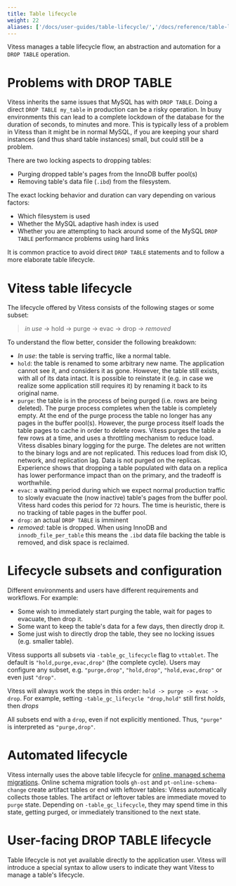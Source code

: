 ```yaml
---
title: Table lifecycle
weight: 22
aliases: ['/docs/user-guides/table-lifecycle/','/docs/reference/table-lifecycle/']
---
```


Vitess manages a table lifecycle flow, an abstraction and automation for a `DROP TABLE` operation.

# Problems with DROP TABLE

Vitess inherits the same issues that MySQL has with `DROP TABLE`.  Doing a direct
`DROP TABLE my_table` in production can be a risky operation. In busy environments
this can lead to a complete lockdown of the database for the duration of seconds,
to minutes and more. This is typically less of a problem in Vitess than it might
be in normal MySQL, if you are keeping your shard instances (and thus shard
table instances) small, but could still be a problem.

There are two locking aspects to dropping tables:

- Purging dropped table's pages from the InnoDB buffer pool(s)
- Removing table's data file (`.ibd`) from the filesystem.

The exact locking behavior and duration can vary depending on
various factors:
 - Which filesystem is used
 - Whether the MySQL adaptive hash index is used
 - Whether you are attempting to hack around some of the MySQL `DROP TABLE`
   performance problems using hard links

It is common practice to avoid direct `DROP TABLE` statements and to follow
a more elaborate table lifecycle.

# Vitess table lifecycle

The lifecycle offered by Vitess consists of the following stages or some subset:

> _in use_ -> hold -> purge -> evac -> drop -> _removed_

To understand the flow better, consider the following breakdown:

- _In use_: the table is serving traffic, like a normal table.
- `hold`: the table is renamed to some arbitrary new name. The application cannot see it, and considers it as gone. However, the table still exists, with all of its data intact. It is possible to reinstate it (e.g. in case we realize some application still requires it) by renaming it back to its original name.
- `purge`: the table is in the process of being purged (i.e. rows are being deleted). The purge process completes when the table is completely empty. At the end of the purge process the table no longer has any pages in the buffer pool(s). However, the purge process itself loads the table pages to cache in order to delete rows.
  Vitess purges the table a few rows at a time, and uses a throttling mechanism to reduce load.
  Vitess disables binary logging for the purge. The deletes are not written to the binary logs and are not replicated. This reduces load from disk IO, network, and replication lag. Data is not purged on the replicas.
  Experience shows that dropping a table populated with data on a replica has lower performance impact than on the primary, and the tradeoff is worthwhile.
- `evac`: a waiting period during which we expect normal production traffic to slowly evacuate the (now inactive) table's pages from the buffer pool. Vitess hard codes this period for `72` hours. The time is heuristic, there is no tracking of table pages in the buffer pool.
- `drop`: an actual `DROP TABLE` is imminent
- _removed_: table is dropped. When using InnoDB and `innodb_file_per_table` this means the `.ibd` data file backing the table is removed, and disk space is reclaimed.

# Lifecycle subsets and configuration

Different environments and users have different requirements and workflows. For example:

- Some wish to immediately start purging the table, wait for pages to evacuate, then drop it.
- Some want to keep the table's data for a few days, then directly drop it.
- Some just wish to directly drop the table, they see no locking issues (e.g. smaller table).

Vitess supports all subsets via `-table_gc_lifecycle` flag to `vttablet`. The default is `"hold,purge,evac,drop"` (the complete cycle). Users may configure any subset, e.g. `"purge,drop"`, `"hold,drop"`, `"hold,evac,drop"` or even just `"drop"`.

Vitess will always work the steps in this order: `hold -> purge -> evac -> drop`. For example, setting `-table_gc_lifecycle "drop,hold"` still first _holds_, then _drops_

All subsets end with a `drop`, even if not explicitly mentioned. Thus, `"purge"` is interpreted as `"purge,drop"`.

# Automated lifecycle

Vitess internally uses the above table lifecycle for [online, managed schema migrations](../../../user-guides/schema-changes/managed-online-schema-changes/). Online schema migration tools `gh-ost` and `pt-online-schema-change` create artifact tables or end with leftover tables: Vitess automatically collects those tables. The artifact or leftover tables are immediate moved to `purge` state. Depending on `-table_gc_lifecycle`, they may spend time in this state, getting purged, or immediately transitioned to the next state.

# User-facing DROP TABLE lifecycle

Table lifecycle is not yet available directly to the application user. Vitess will introduce a special syntax to allow users to indicate they want Vitess to manage a table's lifecycle.
